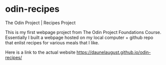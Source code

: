 # odin-recipes
The Odin Project | Recipes Project

This is my first webpage project from The Odin Project Foundations Course. 
Essentially I built a webpage hosted on my local computer + github 
repo that enlist recipes for various meals that I like.

Here is a link to the actual website
https://daunelaugust.github.io/odin-recipes/
